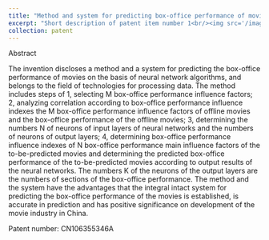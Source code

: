 ```yaml
---
title: "Method and system for predicting box-office performance of movies on basis of neural network algorithms"
excerpt: "Short description of patent item number 1<br/><img src='/images/500x300.png'>"
collection: patent
---
```


Abstract

<p text-align: justify;">The invention discloses a method and a system for predicting the box-office performance of movies on the basis of neural network algorithms, and belongs to the field of technologies for processing data. The method includes steps of 1, selecting M box-office performance influence factors; 2, analyzing correlation according to box-office performance influence indexes the M box-office performance influence factors of offline movies and the box-office performance of the offline movies; 3, determining the numbers N of neurons of input layers of neural networks and the numbers of neurons of output layers; 4, determining box-office performance influence indexes of N box-office performance main influence factors of the to-be-predicted movies and determining the predicted box-office performance of the to-be-predicted movies according to output results of the neural networks. The numbers K of the neurons of the output layers are the numbers of sections of the box-office performance. The method and the system have the advantages that the integral intact system for predicting the box-office performance of the movies is established, is accurate in prediction and has positive significance on development of the movie industry in China.</p>

Patent number: CN106355346A
